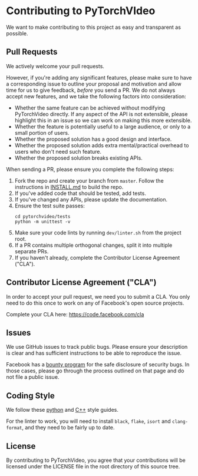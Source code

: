 # Contributing to PyTorchVIdeo
We want to make contributing to this project as easy and transparent as
possible.

## Pull Requests
We actively welcome your pull requests.

However, if you're adding any significant features, please make sure to have a corresponding issue to outline your proposal and motivation and allow time for us to give feedback, *before* you send a PR.
We do not always accept new features, and we take the following factors into consideration:

- Whether the same feature can be achieved without modifying PyTorchVideo directly. If any aspect of the API is not extensible, please highlight this in an issue so we can work on making this more extensible.
- Whether the feature is potentially useful to a large audience, or only to a small portion of users.
- Whether the proposed solution has a good design and interface.
- Whether the proposed solution adds extra mental/practical overhead to users who don't need such feature.
- Whether the proposed solution breaks existing APIs.

When sending a PR, please ensure you complete the following steps:

1. Fork the repo and create your branch from `master`. Follow the instructions
   in [INSTALL.md](../INSTALL.md) to build the repo.
2. If you've added code that should be tested, add tests.
3. If you've changed any APIs, please update the documentation.
4. Ensure the test suite passes:
    ```
    cd pytorchvideo/tests
    python -m unittest -v
    ```
5. Make sure your code lints by running `dev/linter.sh` from  the project root.
6. If a PR contains multiple orthogonal changes, split it into multiple separate PRs.
7. If you haven't already, complete the Contributor License Agreement ("CLA").

## Contributor License Agreement ("CLA")
In order to accept your pull request, we need you to submit a CLA. You only need
to do this once to work on any of Facebook's open source projects.

Complete your CLA here: <https://code.facebook.com/cla>

## Issues
We use GitHub issues to track public bugs. Please ensure your description is
clear and has sufficient instructions to be able to reproduce the issue.

Facebook has a [bounty program](https://www.facebook.com/whitehat/) for the safe
disclosure of security bugs. In those cases, please go through the process
outlined on that page and do not file a public issue.

## Coding Style  
We follow these [python](http://google.github.io/styleguide/pyguide.html) and [C++](https://google.github.io/styleguide/cppguide.html) style guides.

For the linter to work, you will need to install `black`, `flake`, `isort` and `clang-format`, and
they need to be fairly up to date.

## License
By contributing to PyTorchVideo, you agree that your contributions will be licensed
under the LICENSE file in the root directory of this source tree.

